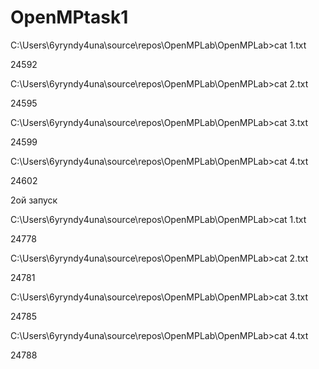 # OpenMPtask1

C:\Users\6yryndy4una\source\repos\OpenMPLab\OpenMPLab>cat 1.txt

24592

C:\Users\6yryndy4una\source\repos\OpenMPLab\OpenMPLab>cat 2.txt

24595 

C:\Users\6yryndy4una\source\repos\OpenMPLab\OpenMPLab>cat 3.txt

24599

C:\Users\6yryndy4una\source\repos\OpenMPLab\OpenMPLab>cat 4.txt

24602

2ой запуск

C:\Users\6yryndy4una\source\repos\OpenMPLab\OpenMPLab>cat 1.txt

24778 

C:\Users\6yryndy4una\source\repos\OpenMPLab\OpenMPLab>cat 2.txt

24781 

C:\Users\6yryndy4una\source\repos\OpenMPLab\OpenMPLab>cat 3.txt

24785 

C:\Users\6yryndy4una\source\repos\OpenMPLab\OpenMPLab>cat 4.txt

24788
